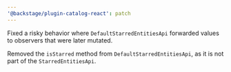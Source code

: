 ```yaml
---
'@backstage/plugin-catalog-react': patch
---
```


Fixed a risky behavior where `DefaultStarredEntitiesApi` forwarded values to observers that were later mutated.

Removed the `isStarred` method from `DefaultStarredEntitiesApi`, as it is not part of the `StarredEntitiesApi`.
